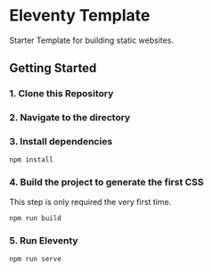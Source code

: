 # Eleventy Template

Starter Template for building static websites.

## Getting Started

### 1\. Clone this Repository

### 2\. Navigate to the directory

### 3\. Install dependencies

```
npm install
```

### 4\. Build the project to generate the first CSS

This step is only required the very first time.

```
npm run build
```

### 5\. Run Eleventy

```
npm run serve
```


